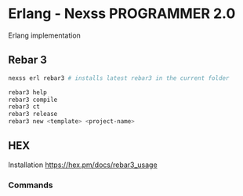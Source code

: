 # Erlang - Nexss PROGRAMMER 2.0

Erlang implementation

## Rebar 3

```sh
nexss erl rebar3 # installs latest rebar3 in the current folder

rebar3 help
rebar3 compile
rebar3 ct
rebar3 release
rebar3 new <template> <project-name>
```

## HEX

Installation https://hex.pm/docs/rebar3_usage

### Commands

